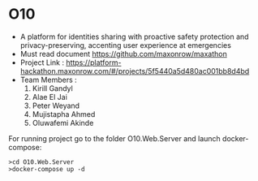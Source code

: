 # O10
- A platform for identities sharing with proactive safety protection and privacy-preserving, accenting user experience at emergencies
- Must read document https://github.com/maxonrow/maxathon
- Project Link : https://platform-hackathon.maxonrow.com/#/projects/5f5440a5d480ac001bb8d4bd
- Team Members :
  1. Kirill Gandyl
  2. Alae El Jai
  3. Peter Weyand
  4. Mujistapha Ahmed
  5. Oluwafemi Akinde

For running project go to the folder O10.Web.Server and launch docker-compose:

```
>cd O10.Web.Server
>docker-compose up -d 
```